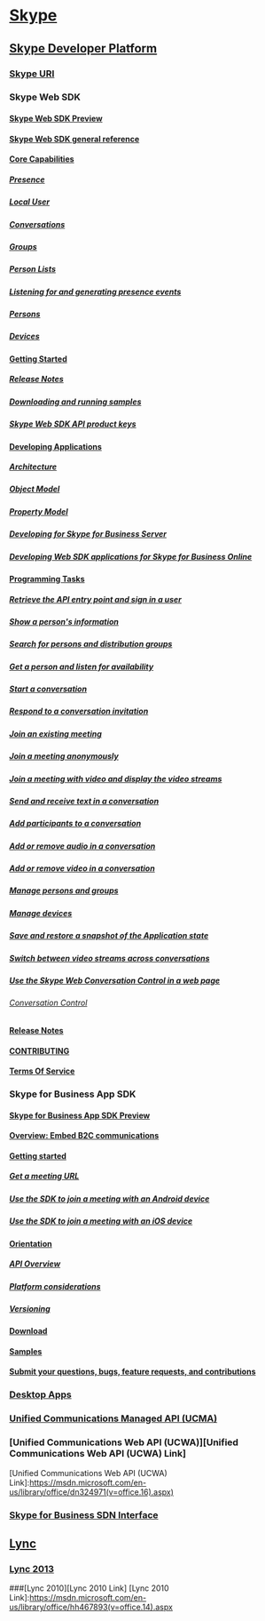 # [Skype][Skype Page Link]
[Skype Page Link]:https://msdn.microsoft.com/en-us/library/office/dn954235(v=office.16).aspx

## [Skype Developer Platform][Skype Developer Platform Link]
[Skype Developer Platform Link]:https://msdn.microsoft.com/en-us/library/office/mt650889(v=office.16).aspx

### [Skype URI](https://msdn.microsoft.com/en-us/library/office/dn745878.aspx)

###  Skype Web SDK
#### [Skype Web SDK Preview](WebSDK/SkypeWebSDKPreview.md)
#### [Skype Web SDK general reference](WebSDK/GeneralReference.md)
#### [Core Capabilities](WebSDK/CoreCapabilities.md)
##### [Presence](WebSDK/Presence.md)
##### [Local User](WebSDK/LocalUser.md)
##### [Conversations](WebSDK/Conversations.md)
##### [Groups](WebSDK/Groups.md)
##### [Person Lists](WebSDK/PersonLists.md)
##### [Listening for and generating presence events](WebSDK/PresenceEvents.md)
##### [Persons](WebSDK/Persons.md)
##### [Devices](WebSDK/Devices.md)

#### [Getting Started](WebSDK/GettingStarted.md)
##### [Release Notes](WebSDK/ReleaseNotes.md)
##### [Downloading and running samples](WebSDK/DownloadRunSamples.md)
##### [Skype Web SDK API product keys](WebSDK/APIProductKeys.md)
#### [Developing Applications](WebSDK/DevelopApplications.md)
##### [Architecture](WebSDK/Architecture.md)
##### [Object Model](WebSDK/ObjectModel.md)
##### [Property Model](WebSDK/PropertyModel.md)
##### [Developing for Skype for Business Server](WebSDK/DevelopForSkypeforBusiness.md)
##### [Developing Web SDK applications for Skype for Business Online](WebSDK/DevelopWebSDKappsForSfBOnline.md)
#### [Programming Tasks](WebSDK/ProgrammingTasks.md)
##### [Retrieve the API entry point and sign in a user](WebSDK/GetAPIEntrySignIn.md)
##### [Show a person's information](WebSDK/ShowPersonInfo.md)
##### [Search for persons and distribution groups](WebSDK/SearchForPersonsAndGroups.md)
##### [Get a person and listen for availability](WebSDK/ListenForAvailability.md)
##### [Start a conversation](WebSDK/StartConversation.md)
##### [Respond to a conversation invitation](WebSDK/RespondToInvitation.md)
##### [Join an existing meeting](WebSDK/JoinMeeting.md)
##### [Join a meeting anonymously](WebSDK/AnonymousMeetingJoin.md)
##### [Join a meeting with video and display the video streams](WebSDK/JoinVideoMeetingDisplayVideo.md)
##### [Send and receive text in a conversation](WebSDK/SendReceiveText.md)
##### [Add participants to a conversation](WebSDK/AddParticipants.md)
##### [Add or remove audio in a conversation](WebSDK/AddRemoveConversationAudio.md)
##### [Add or remove video in a conversation](WebSDK/AddRemoveConversationVideo.md)
##### [Manage persons and groups](WebSDK/ManagePersonsAndGroups.md)
##### [Manage devices](WebSDK/ManageDevices.md)
##### [Save and restore a snapshot of the Application state](WebSDK/SaveRestoreSnapshot.md)
##### [Switch between video streams across conversations](WebSDK/SwitchConversationVideoStreams.md)
##### [Use the Skype Web Conversation Control in a web page](WebSDK/UseConversationControl.md)
###### [Conversation Control](WebSDK/ConversationControl.md)
#### [Release Notes](WebSDK/ReleaseNotes.md)
#### [CONTRIBUTING](https://github.com/OfficeDev/skype-docs/blob/master/CONTRIBUTING.md)
#### [Terms Of Service](WebSDK/TermsOfService.md)

### Skype for Business App SDK
#### [Skype for Business App SDK Preview](AppSDK/SkypeAppSDK.md)
#### [Overview: Embed B2C communications](AppSDK/EmbedSkypeB2Ccomms.md)
#### [Getting started](AppSDK/GettingStarted.md)
##### [Get a meeting URL](AppSDK/GetMeetingURL.md)
##### [Use the SDK to join a meeting with an Android device](AppSDK/HowToJoinMeeting_Android.md)
##### [Use the SDK to join a meeting with an iOS device](AppSDK/HowToJoinMeeting_iOS.md)
#### [Orientation](AppSDK/Orientation.md)
##### [API Overview](AppSDK/APIoverview.md)
##### [Platform considerations](AppSDK/PlatformConsiderations.md)
##### [Versioning](AppSDK/Versioning.md)
#### [Download](AppSDK/Download.md)
#### [Samples](AppSDK/Samples.md)
#### [Submit your questions, bugs, feature requests, and contributions](AppSDK/Feedback.md)

### [Desktop Apps](https://msdn.microsoft.com/en-us/library/office/jj933180.aspx)
### [Unified Communications Managed API (UCMA)][Unified Communications Managed API (UCMA) Link]
[Unified Communications Managed API (UCMA) Link]:https://msdn.microsoft.com/en-us/library/office/dn454984(v=office.16).aspx
### [Unified Communications Web API (UCWA)][Unified Communications Web API (UCWA) Link]
[Unified Communications Web API (UCWA) Link]:https://msdn.microsoft.com/en-us/library/office/dn324971(v=office.16).aspx)
### [Skype for Business SDN Interface][Skype for Business SDN Interface Link]
[Skype for Business SDN Interface Link]:https://msdn.microsoft.com/en-us/library/office/dn785131(v=office.16).aspx

## [Lync](https://msdn.microsoft.com/en-us/library/office/dn820099.aspx)
### [Lync 2013][Lync 2013 Link]
[Lync 2013 Link]:https://msdn.microsoft.com/en-us/library/office/jj162980.aspx
###[Lync 2010][Lync 2010 Link]
[Lync 2010 Link]:https://msdn.microsoft.com/en-us/library/office/hh467893(v=office.14).aspx
